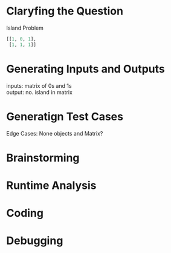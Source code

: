 # Claryfing the Question

Island Problem
```py
[[1, 0, 1],
 [1, 1, 1]]
```

# Generating Inputs and Outputs
inputs: matrix of 0s and 1s  
output: no. island in matrix

# Generatign Test Cases

Edge Cases: None objects and Matrix? 

# Brainstorming
        
# Runtime Analysis

# Coding

# Debugging

